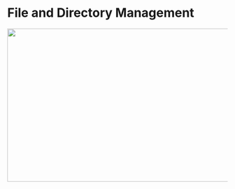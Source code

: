 # File and Directory Management

<img src="https://drive.google.com/uc?export=view&id=196Xhm9YxKAbjysYLWgbdxMy-J5jVXO68" width="650" height="350">
